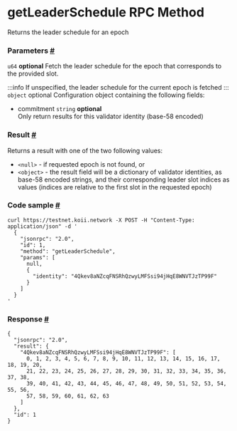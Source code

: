 # getLeaderSchedule RPC Method 
Returns the leader schedule for an epoch

### Parameters [#](#parameters)
`u64` **optional**
Fetch the leader schedule for the epoch that corresponds to the provided slot.

:::info
If unspecified, the leader schedule for the current epoch is fetched
:::
`object` optional
Configuration object containing the following fields:
- commitment `string` **optional**  
Only return results for this validator identity (base-58 encoded)

### Result [#](#result)

Returns a result with one of the two following values:

*   `<null>` - if requested epoch is not found, or
*   `<object>` - the result field will be a dictionary of validator identities, as base-58 encoded strings, and their corresponding leader slot indices as values (indices are relative to the first slot in the requested epoch)

### Code sample [#](#code-sample)

```
curl https://testnet.koii.network -X POST -H "Content-Type: application/json" -d '
  {
    "jsonrpc": "2.0",
    "id": 1,
    "method": "getLeaderSchedule",
    "params": [
      null,
      {
        "identity": "4Qkev8aNZcqFNSRhQzwyLMFSsi94jHqE8WNVTJzTP99F"
      }
    ]
  }
'
```


### Response [#](#response)

```
{
  "jsonrpc": "2.0",
  "result": {
    "4Qkev8aNZcqFNSRhQzwyLMFSsi94jHqE8WNVTJzTP99F": [
      0, 1, 2, 3, 4, 5, 6, 7, 8, 9, 10, 11, 12, 13, 14, 15, 16, 17, 18, 19, 20,
      21, 22, 23, 24, 25, 26, 27, 28, 29, 30, 31, 32, 33, 34, 35, 36, 37, 38,
      39, 40, 41, 42, 43, 44, 45, 46, 47, 48, 49, 50, 51, 52, 53, 54, 55, 56,
      57, 58, 59, 60, 61, 62, 63
    ]
  },
  "id": 1
}
```
